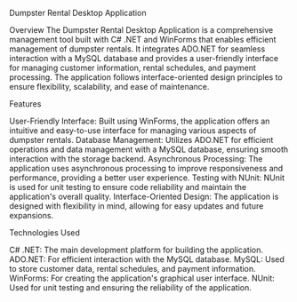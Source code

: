 Dumpster Rental Desktop Application

Overview
The Dumpster Rental Desktop Application is a comprehensive management tool built with C# .NET and WinForms that enables efficient management of dumpster rentals. It integrates ADO.NET for seamless interaction with a MySQL database and provides a user-friendly interface for managing customer information, rental schedules, and payment processing. The application follows interface-oriented design principles to ensure flexibility, scalability, and ease of maintenance.

Features

User-Friendly Interface: Built using WinForms, the application offers an intuitive and easy-to-use interface for managing various aspects of dumpster rentals.
Database Management: Utilizes ADO.NET for efficient operations and data management with a MySQL database, ensuring smooth interaction with the storage backend.
Asynchronous Processing: The application uses asynchronous processing to improve responsiveness and performance, providing a better user experience.
Testing with NUnit: NUnit is used for unit testing to ensure code reliability and maintain the application's overall quality.
Interface-Oriented Design: The application is designed with flexibility in mind, allowing for easy updates and future expansions.

Technologies Used

C# .NET: The main development platform for building the application.
ADO.NET: For efficient interaction with the MySQL database.
MySQL: Used to store customer data, rental schedules, and payment information.
WinForms: For creating the application's graphical user interface.
NUnit: Used for unit testing and ensuring the reliability of the application.
